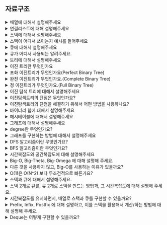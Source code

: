 ## 자료구조

<details>
<summary>배열에 대해서 설명해주세요</summary>
<div>

배열은 메모리에 연속적으로 저장되는 자료구조를 말합니다.

인덱스만 알고 있으면 데이터에 바로 접근할 수 있는 random access가 가능하기 때문에 탐색시간은 상수시간이 걸립니다.

삽입과 삭제 같은경우는 삽입 , 삭제 후에 추가적인 작업을 해주어야 하기 때문에 선형시간이 걸립니다. 삽입을 한 이후에는 데이터를 뒤로 한칸씩 미루어 줘야하고, 삭제후에는 한칸씩 당겨주어야 하기 때문에 최악의 경우 선형시간이 소요됩니다.

</div>
</details>

<details>
<summary>연결리스트에 대해 설명해주세요</summary>
<div>

연결리스트는 메모리에 연속적으로 저장되어 있는 배열과는 다르게 불규칙적으로 저장될 수 있고 하나의원소가 다음 원소를 가리키고 있는 자료구조입니다. 

탐색에는 연결리스트의 처음부터 차례대로 탐색해나가야 하기 때문에 최악의 경우 선형시간이 소요되는 작업입니다. 삽입과 삭제같은 경우도, 삽입 삭제 작업 자체는 가리키는 다음원소를 변경해주는 것으로 끝나기 때문에 상수시간이 소요되지만 삽입, 삭제하는 원소의 위치로 찾아가기 위해서 결국 선형시간이 소요됩니다.

</div>
</details>

<details>
<summary>스택에 대해서 설명해주세요</summary>
<div>

스택은 Last In First Out이라는 가장 나중에 들어간 원소가 제일 먼저나오는 선형 자료구조입니다.

</div>
</details>

<details>
<summary>스택이 어디서 쓰이는지 예시를 들어주세요</summary>
<div>

재귀 알고리즘이나 브라우저의 뒤로가기 기능에서 사용됩니다. iOS에서도 네비게이션 컨트롤러에서 뷰들을 쌓아갈때 스택구조를 사용합니다.

</div>
</details>

<details>
<summary>큐에 대해서 설명해주세요</summary>
<div>

큐는 First In First Out이라는 가장 먼저들어간 원소가 제일 먼저나오는 선형 자로구조 입니다.

</div>
</details>

<details>
<summary>큐가 어디서 사용되는 알려주세요.</summary>
<div>

BFS 알고리즘에서도 사용되고, CPU 스케줄링할 때도 이용됩니다.

</div>
</details>

<details>
<summary>트리에 대해서 설명해주세요</summary>
<div>

트리는 무방향이면서 사이클이 없는 연결그래프를 말합니다. V개의 정점을 가진 트리는 V-1개의 간선을 가지고 두 정점을 연결하는 simple path가 유일하다는 성질이 있습니다.

</div>
</details>

<details>
<summary>이진 트리란 무엇인가요</summary>
<div>

이진 트리란 각각의 노드가 최대 두개의 자식을 가지는 트리를 말합니다. 

</div>
</details>

<details>
<summary>포화 이진트리가 무엇인가요(Perfect Binary Tree)</summary>
<div>

모든 레벨이 꽉 찬 이진 트리를 가리켜 포화 이진트리라고 합니다.

</div>
</details>

<details>
<summary>완전 이진트리가 무엇인가요.(Complete Binary Tree)</summary>
<div>
위에서 아래로, 왼쪽에서 오른쪽으로 순서대로 차곡차곡 채워진 이진 트리를 완전 이진트리라고 합니다.
</div>
</details>

<details>
<summary>정 이진트리가 무엇인가요.(Full Binary Tree)</summary>
<div>

모든 노드가 0개 혹은 2개의 자식노드만을 갖는 트리를 정 이진 트리라고 합니다.

</div>
</details>

<details>
<summary>이진 탐색 트리에 대해서 설명해주세요</summary>
<div>

이진 탐색트리는 이진 탐색과 연결리스트를 결합한 자료구조의 일종입니다. 이진 탐색의 효율적인 탐색 능력을 유지하면서 빈번한 자료 입력과 삭제를 가능하게끔 고안된 자료구조입니다.

각 노드의 왼쪽 서브트리에는 해당 노드의 값보다 작은 값을 저장하고, 오른쪽 서브트리에는 큰값을 저장합니다.

왼쪽 서브트리를 읽고, 현재 노드를 읽고, 오른쪽 서브트리를 읽는 중위순회방식을 쓰면 모든 값들을 정렬된 순서대로 읽을 수 있습니다.

</div>
</details>

<details>
<summary>이진탐색트리의 단점은 무엇인가요?</summary>
<div>

첫번째로는 배열보다 메모리를 많이 사용한다는 점이고,

두번째는 이진탐색트리의 탐색속도가 결국에는 트리의 높이에 해당하는데, 이진 탐색트리가 데이터가 저장되는 순서에 따라서 편향된트리가 될수 있고 노드가 한쪽으로만 계속 추가되면 시간 복잡도가 결국 O(n)이 된다는 점입니다.

</div>
</details>

<details>
<summary>이진탐색트리의 단점을 해결하기 위해서 어떤 방법을 사용하나요?</summary>
<div>

따라서 트리의 밸런스를 잡아주는 rebancing이라는 과정이 필요합니다. 밸런스트리에는 B-Tree나 레드블랙트리가 있습니다.

</div>
</details>

<details>
<summary>바이너리 힙에 대해서 설명해주세요</summary>
<div>

최댓값과 최솟값을 찾아내는 연산을 빠르게 하기 위해서 고안된 완전이진트리를 바탕으로한 자료구조입니다. 최대힙과 최소힙 두가지 종류가 있고, 부모와 자식사이의 대소관계를 통해서 자료구조를 유지합니다. 최대 힙이라면 각 노드의 값이 해당 자식의 값보다 크거나 같은 트리를 말합니다.

주로 루트노드의 인덱스를 1로 해서 배열로 구현하게 됩니다.

데이터를 뽑아오기 위해서 루트노드를 제거하게 되고, 루트노드를 제거한 상태에서 다시 힙의 구조를 유지하는 것을 heapify라고 합니다. 이때 시간복잡도가 O(logn)이기 때문에 결국 O(logn)의 시간 복잡도로 최대값 또는 최소값에 접근할 수 있게 됩니다.

</div>
</details>


<details>
<summary>해시테이블에 대해서 설명해주세요</summary>
<div>

key-value 페어로 데이터를 빠르게 검색할 수 있는 자료구조 입니다.

내부적으로 배열을 사용해서 데이터를 저장하기 때문에 빠른 검색속도를 가집니다. 특정한 값을 검색하는데 고유의 인덱스로 접근하기 때문에 평균적인 케이스에 대해서 시간 복잡도가 O(1)이 됩니다.

Hash Function 이라는 특별한 알고리즘을 이용해서 데이터와 관련된 고유한 값을 만들어낸 뒤 이를 인덱스로 사용합니다.

</div>
</details>

<details>
<summary>그래프에 대해서 설명해주세요</summary>
<div>

그래프는 정점들과 정점을 연결하는 간선들로 이루어진 자료구조 입니다. 트리또한 그래프이며, 계층 관계를 나타내고 사이클이 없는 그래프를 트리라고 합니다.

</div>
</details>

<details>
<summary>degree란 무엇인가요?</summary>
<div>
정점에 연결된 간선의 개수를 degree라고 합니다. 방향그래프에서는 방향성이 존재하기 때문에 들어오는 간선의 개수와 나가는 간선의 개수의 degree가 두개 존재합니다.
</div>
</details>

<details>
<summary>그래프를 구현하는 방법에 대해서 설명해주세요</summary>
<div>
그래프를 구현하는 방법에는 인접행렬과 인접 리스트 두가지 방법이 있습니다.

인접 행렬은 정방행렬을 사용하는 방법입니다. 해당하는 위치의 value를 통해서 정점과의 관계를 표현하는 방법입니다. dense graph를 표현할 때 적절한 방법입니다.

인접 리스트는 연결리스트를 이용해서 표현하는 방법입니다. 각 정점간 연결되어있는 정점을 연결리스트로 표현합니다. 공간복잡도는 `O(E+V)`입니다. sparse graph를 표현하는데 적당한 방법입니다.
</div>
</details>

<details>
<summary>DFS 알고리즘이란 무엇인가요?</summary>
<div>
그래프에서 깊은 부분을 우선적으로 탐색하는 알고리즘입니다. 스택 자료구조를 사용하거나, 재귀로 주로 구현합니다.
</div>
</details>

<details>
<summary>BFS 알고리즘이란 무엇인가요?</summary>
<div>
BFS는 그래프에서 가장 가까운 노드부터 우선적으로 탐색하는 알고리즘 입니다. 큐 자료구조를 사용합니다.
</div>
</details>

<details>
<summary>시간복잡도와 공간복잡도에 대해 설명해주세요</summary>
<div>
시간복잡도란 코드가 얼마나 빠르게 작동하는지를 의미합니다. 시간복잡도가 커지면 코드는 느려지고, 시간복잡도가 낮아지면 코드는 빨라집니다.

공간복잡도란 코드가 얼마나 많은 메모리를 차지하느냐를 의미합니다. 공간복잡도가 커지면 메모리를 많이 차지하고 공간복잡도가 낮아지면 메모리를 적게 차지합니다. 보통 코드의 효율성에 대해 이야기 할 때는 공간복잡도보다는 시간복잡도에 대해 주로 이야기합니다.

여기서 시간복잡도가 알고리즘의 절대적인 실행시간을 나타내는 것이 아니라 알고리즘을 수행하는데 연산이 몇번 이루어지느냐를 의미합니다.
</div>
</details>

<details>
<summary>Big-O, Big-Theta, Big-Omega 에 대해 설명해 주세요.</summary>
<div>
Big-O는 최악의 경우, Big-Omega는 최선의 경우, Big-Theta는 Big-O와 Big-Omega의 공통부분입니다. 최소와 최악의 중간인 평균적인 복잡도 입니다.
</div>
</details>

<details>
<summary>다른 것을 사용하지 않고, Big-O를 사용하는 이유가 있을까요?</summary>
<div>
현실에서는 항상 최악의 경우를 생각해야하기 때문에 흔히 Big-O표기법을 많이 사용합니다. 반면, 최선의 경우 Big-Omega는 잘 쓰이지 않습니다. 대부분의 알고리즘이 의도한 특정한 데이터를 삽입해서 최선의 경우가 나오도록 유도할 수 있기 때문입니다. 예를 들어 삽입정렬에서 미리 정렬된 데이터를 넘겨줘서 최선의 경우가 나오게 하도록 유도할 수 있는 경우가 있을 것 같습니다.
</div>
</details>


<details>
<summary>O(1)은 O(N^2) 보다 무조건적으로 빠른가요?</summary>
<div>
경우에 따라서 다를 수 있다. 극단적으로 생각해보면, 상수 시간복잡도를 가지는 알고리즘이 1억번의 연산이 필요한 알고리즘이고 N^2의 시간복잡도를 가지는 알고리즘이 4번의 연산이 필요할 수도 있기 때문이다.
</div>
</details>


<details>
<summary>스택과 큐에 대해서 설명해주세요.</summary>
<div>
스택과 큐 둘다 선형자료구조 이고 스택은 LIFO으로 가장 마지막에 들어간데이터가 제일 먼저나오는 자료구조이고, 큐는 FIFO으로 가장 먼저들어간 데이터가 제일 먼저 나오는 자료구조 입니다.
</div>
</details>

<details>
<summary>스택 2개로 큐를, 큐 2개로 스택을 만드는 방법과, 그 시간복잡도에 대해 설명해 주세요.</summary>
<div>
</div>
</details>

<details>
<summary>시간복잡도를 유지하면서, 배열로 스택과 큐를 구현할 수 있을까요?</summary>
<div>
</div>
</details>

<details>
<summary>Prefix, Infix, Postfix 에 대해 설명하고, 이를 스택을 활용해서 계산/하는 방법에 대해 설명해 주세요.</summary>
<div>
</div>
</details>

<details>
<summary>Deque는 어떻게 구현할 수 있을까요?</summary>
<div>
</div>
</details>